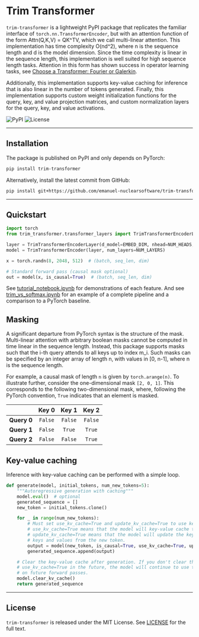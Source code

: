 # Trim Transformer

`trim-transformer` is a lightweight PyPI package that replicates the familiar interface of `torch.nn.TransformerEncoder`, but with an attention function of the form Attn(Q,K,V) = QK^TV, which we call multi-linear attention. This implementation has time complexity O(nd^2), where n is the sequence length and d is the model dimension. Since the time complexity is linear in the sequence length, this implementation is well suited for high sequence length tasks. Attention in this form has shown success in operator learning tasks, see [Choose a Transformer: Fourier or Galerkin](https://arxiv.org/abs/2105.14995).

Additionally, this implementation supports key-value caching for inference that is also linear in the number of tokens generated. Finally, this implementation supports custom weight initialization functions for the query, key, and value projection matrices, and custom normalization layers for the query, key,
and value activations.

![PyPI](https://img.shields.io/pypi/v/trim-transformer?color=%2334D058&logo=pypi) ![License](https://img.shields.io/github/license/emanuel-nuclearsoftware/trim-transformer)

---

## Installation

The package is published on PyPI and only depends on PyTorch:

```bash
pip install trim-transformer
```

Alternatively, install the latest commit from GitHub:

```bash
pip install git+https://github.com/emanuel-nuclearsoftware/trim-transformer.git
```

---

## Quickstart

```python
import torch
from trim_transformer.transformer_layers import TrimTransformerEncoderLayer, TrimTransformerEncoder

layer = TrimTransformerEncoderLayer(d_model=EMBED_DIM, nhead=NUM_HEADS, batch_first=True)
model = TrimTransformerEncoder(layer, num_layers=NUM_LAYERS)

x = torch.randn(8, 2048, 512)  # (batch, seq_len, dim)

# Standard forward pass (causal mask optional)
out = model(x, is_causal=True)  # (batch, seq_len, dim)
```

See [tutorial_notebook.ipynb](tutorial_notebook.ipynb) for demonstrations of each feature. And see [trim_vs_softmax.ipynb](trim_vs_softmax.ipynb) for an example of a complete pipeline and a comparison to a PyTorch baseline.

## Masking

A significant departure from PyTorch syntax is the structure of the mask. Multi-linear attention with arbitrary boolean masks cannot be computed in time linear in the sequence length. Instead, this package supports masks such that the i-th query attends to all keys up to index m_i. Such masks can be specified by an integer array of length n, with values in [0, n-1], where n is the sequence length.

For example, a causal mask of length `n` is given by `torch.arange(n)`. To illustrate further, consider the one-dimensional mask `[2, 0, 1]`. This corresponds to the following two-dimensional mask, where, following the PyTorch convention, `True` indicates that an element is masked.

|             | Key 0 | Key 1 | Key 2 |
|-------------|:-----:|:-----:|:-----:|
| **Query 0** | `False` | `False` | `False` |
| **Query 1** | `False` | `True`  | `True`  |
| **Query 2** | `False` | `False` | `True`  |

## Key-value caching

Inference with key-value caching can be performed with a simple loop.

```python
def generate(model, initial_tokens, num_new_tokens=5):
    """Autoregressive generation with caching"""
    model.eval()  # optional
    generated_sequence = []
    new_token = initial_tokens.clone()

    for _ in range(num_new_tokens):
        # Must set use_kv_cache=True and update_kv_cache=True to use key-value caching.
        # use_kv_cache=True means that the model will key-value cache that is already stored.
        # update_kv_cache=True means that the model will update the key-value cache with the
        # keys and values from the new token.
        output = model(new_token, is_causal=True, use_kv_cache=True, update_kv_cache=True)
        generated_sequence.append(output)

    # Clear the key-value cache after generation. If you don't clear the cache, then if
    # use_kv_cache=True in the future, the model will continue to use the key-value cache
    # on future forward passes.
    model.clear_kv_cache()
    return generated_sequence
```

---

## License

`trim-transformer` is released under the MIT License.  See [LICENSE](LICENSE) for the full text.
